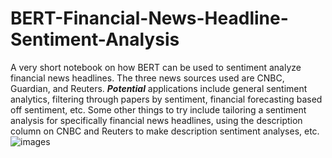 # BERT-Financial-News-Headline-Sentiment-Analysis
A very short notebook on how BERT can be used to sentiment analyze financial news headlines. The three news sources used are CNBC, Guardian, and Reuters. ___*Potential*___ applications include general sentiment analytics, filtering through papers by sentiment, financial forecasting based off sentiment, etc. Some other things to try include tailoring a sentiment analysis for specifically financial news headlines, using the description column on CNBC and Reuters to make description sentiment analyses, etc.\
![images](https://github.com/CashBowman/BERT-Financial-News-Headline-Sentiment-Analysis/assets/126301093/6eefb09c-92a0-4d1c-9832-a0d51af7fd2a)
